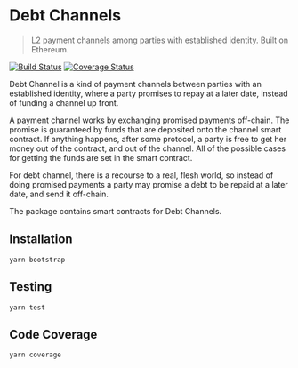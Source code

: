 # Debt Channels

> L2 payment channels among parties with established identity. Built on Ethereum.

[![Build Status](https://img.shields.io/circleci/project/github/OnderPlatform/debt_channel/master.svg)](https://circleci.com/gh/OnderPlatform/debt_channel)
[![Coverage Status](https://img.shields.io/coveralls/github/OnderPlatform/debt_channel/master.svg)](https://coveralls.io/github/OnderPlatform/debt_channel?branch=master)

Debt Channel is a kind of payment channels between parties with an established identity, where a party promises
to repay at a later date, instead of funding a channel up front.

A payment channel works by exchanging promised payments off-chain. The promise is guaranteed by funds
that are deposited onto the channel smart contract. If anything happens, after some protocol,
a party is free to get her money out of the contract, and out of the channel.
All of the possible cases for getting the funds are set in the smart contract.

For debt channel, there is a recourse to a real, flesh world, so instead of doing promised
payments a party may promise a debt to be repaid at a later date, and send it off-chain.

The package contains smart contracts for Debt Channels.

## Installation

```
yarn bootstrap
```

## Testing
```
yarn test
```

## Code Coverage
```
yarn coverage
```
